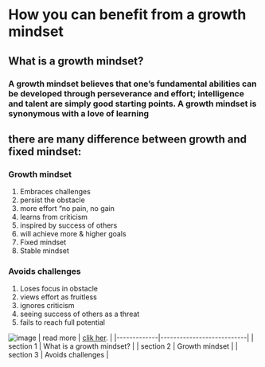 
# How you can benefit from a growth mindset
## What is a growth mindset?
### A growth mindset believes that one’s fundamental abilities can be developed through perseverance and effort; intelligence and talent are simply good starting points. A growth mindset is synonymous with a love of learning
## there are many difference between growth and fixed mindset:

### Growth mindset

1. Embraces challenges
2. persist the obstacle
3. more effort “no pain, no gain
4. learns from criticism
5. inspired by success of others
6. will achieve more & higher goals
7. Fixed mindset
8. Stable mindset

### Avoids challenges
1. Loses focus in obstacle
2. views effort as fruitless
3. ignores criticism
4. seeing success of others as a threat
5. fails to reach full potential

![image](https://storage.googleapis.com/proudcity/elgl/uploads/2020/08/growth-mindset-brain.png)
| read more   | [clik her](https://ayahzaareer.github.io/Growth-Mindset/).                 |
|-------------|---------------------------|
| section 1   | What is a growth mindset? |
| section 2   | Growth mindset            |
| section 3   | Avoids challenges         |
